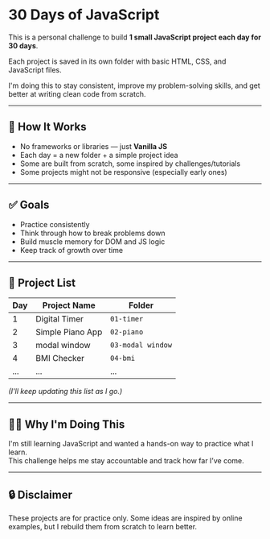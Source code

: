 # 30 Days of JavaScript

This is a personal challenge to build **1 small JavaScript project each day for 30 days**.

Each project is saved in its own folder with basic HTML, CSS, and JavaScript files.

I'm doing this to stay consistent, improve my problem-solving skills, and get better at writing clean code from scratch.

---

## 📌 How It Works

- No frameworks or libraries — just **Vanilla JS**
- Each day = a new folder + a simple project idea
- Some are built from scratch, some inspired by challenges/tutorials
- Some projects might not be responsive (especially early ones)

---

## ✅ Goals

- Practice consistently
- Think through how to break problems down
- Build muscle memory for DOM and JS logic
- Keep track of growth over time

---

## 📂 Project List

| Day | Project Name     | Folder            |
| --- | ---------------- | ----------------- |
| 1   | Digital Timer    | `01-timer`        |
| 2   | Simple Piano App | `02-piano`        |
| 3   | modal window     | `03-modal window` |
| 4   | BMI Checker      | `04-bmi`          |
| ... | ...              | ...               |

_(I'll keep updating this list as I go.)_

---

## 🙋‍♀️ Why I'm Doing This

I'm still learning JavaScript and wanted a hands-on way to practice what I learn.  
This challenge helps me stay accountable and track how far I’ve come.

---

## 🔒 Disclaimer

These projects are for practice only. Some ideas are inspired by online examples, but I rebuild them from scratch to learn better.
